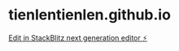 # tienlentienlen.github.io

[Edit in StackBlitz next generation editor ⚡️](https://stackblitz.com/~/github.com/TranGiaHung-B2014981/tienlentienlen.github.io)